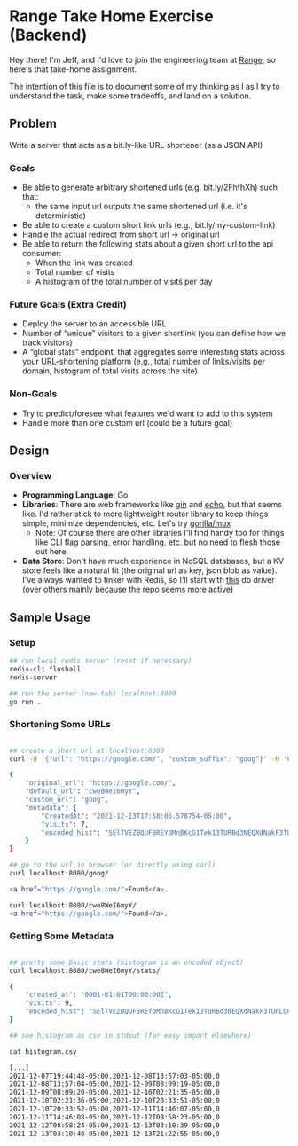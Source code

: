 # Range Take Home Exercise (Backend)
Hey there! I'm Jeff, and I'd love to join the engineering team at [Range](https://range.co), so here's that take-home assignment.

The intention of this file is to document some of my thinking as I as I try to understand the task, make some tradeoffs, and land on a solution.

## Problem
Write a server that acts as a bit.ly-like URL shortener (as a JSON API)

### Goals

- Be able to generate arbitrary shortened urls (e.g. bit.ly/2FhfhXh) such that:
  - the same input url outputs the same shortened url (i.e. it's deterministic)
- Be able to create a custom short link urls (e.g., bit.ly/my-custom-link)
- Handle the actual redirect from short url → original url
- Be able to return the following stats about a given short url to the api consumer:
  - When the link was created
  - Total number of visits
  - A histogram of the total number of visits per day

### Future Goals (Extra Credit)

- Deploy the server to an accessible URL
- Number of “unique” visitors to a given shortlink (you can define how we track visitors)
- A “global stats” endpoint, that aggregates some interesting stats across your URL-shortening platform (e.g., total number of links/visits per domain, histogram of total visits across the site)

### Non-Goals

- Try to predict/foresee what features we'd want to add to this system
- Handle more than one custom url (could be a future goal)

## Design

### Overview

- **Programming Language**: Go
- **Libraries**: There are web frameworks like [gin](https://github.com/gin-gonic/gin) and [echo](https://github.com/labstack/echo), but that seems like. I'd rather stick to more lightweight router library to keep things simple, minimize dependencies, etc. Let's try [gorilla/mux](https://github.com/gorilla/mux)
  - Note: Of course there are other libraries I'll find handy too for things like CLI flag parsing, error handling, etc. but no need to flesh those out here
- **Data Store**: Don't have much experience in NoSQL databases, but a KV store feels like a natural fit (the original url as key, json blob as value). I've always wanted to tinker with Redis, so I'll start with [this](https://github.com/go-redis/redis) db driver (over others mainly because the repo seems more active)

## Sample Usage

### Setup

```bash
## run local redis server (reset if necessary)
redis-cli flushall
redis-server

## run the server (new tab) localhost:8080
go run .

```

### Shortening Some URLs

```bash

## create a short url at localhost:8080
curl -d '{"url": "https://google.com/", "custom_suffix": "goog"}' -H 'Content-Type: application/json' localhost:8080/shorten/

{
    "original_url": "https://google.com/",
    "default_url": "cwe8WeI6myY",
    "custom_url": "goog",
    "metadata": {
        "CreatedAt": "2021-12-13T17:58:06.578754-05:00",
        "visits": 7,
        "encoded_hist": "SElTVEZBQUFBREY0MnBKcG1Tek13TURBd3NEQXdNakF3TURLQUFLTWJRdEFWT0w5bUgvMkg4QWlERy9ibVBrQUFRQUEvLytIL3dmRg=="
    }
}

## go to the url in browser (or directly using curl)
curl localhost:8080/goog/

<a href="https://google.com/">Found</a>.

curl localhost:8080/cwe8WeI6myY/
<a href="https://google.com/">Found</a>.

```

### Getting Some Metadata

```bash

## pretty some basic stats (histogram is an encoded object)
curl localhost:8080/cwe8WeI6myY/stats/

{
    "created_at": "0001-01-01T00:00:00Z",
    "visits": 9,
    "encoded_hist": "SElTVEZBQUFBREY0MnBKcG1Tek13TURBd3NEQXdNakF3TURLQUFLTWJRdEFWT0w5bUgvMkg4QWlERy9ibUlVQUFRQUEvLytJQXdmSg=="
}

## see histogram as csv in stdout (for easy import elsewhere)

cat histogram.csv

[...]
2021-12-07T19:44:48-05:00,2021-12-08T13:57:03-05:00,0
2021-12-08T13:57:04-05:00,2021-12-09T08:09:19-05:00,0
2021-12-09T08:09:20-05:00,2021-12-10T02:21:35-05:00,0
2021-12-10T02:21:36-05:00,2021-12-10T20:33:51-05:00,0
2021-12-10T20:33:52-05:00,2021-12-11T14:46:07-05:00,0
2021-12-11T14:46:08-05:00,2021-12-12T08:58:23-05:00,0
2021-12-12T08:58:24-05:00,2021-12-13T03:10:39-05:00,0
2021-12-13T03:10:40-05:00,2021-12-13T21:22:55-05:00,9

```
